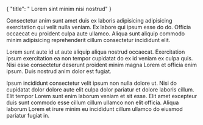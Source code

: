 {
  "title": " Lorem sint minim nisi nostrud"
}

Consectetur anim sunt amet duis ex laboris adipisicing adipisicing exercitation qui velit nulla veniam. Ex labore qui ipsum esse do do. Officia occaecat eu proident culpa aute ullamco. Aliqua sunt aliquip commodo minim adipisicing reprehenderit cillum consectetur incididunt elit.

Lorem sunt aute id ut aute aliquip aliqua nostrud occaecat. Exercitation ipsum exercitation ea non tempor cupidatat do ex id veniam ex culpa quis. Nisi esse consectetur deserunt proident minim magna Lorem et officia enim ipsum. Duis nostrud anim dolor est fugiat.

Ipsum incididunt consectetur velit ipsum non nulla dolore ut. Nisi do cupidatat dolor dolore aute elit culpa dolor pariatur et dolore laboris cillum. Elit tempor Lorem sunt enim laborum veniam et sit esse. Elit amet excepteur duis sunt commodo esse cillum cillum ullamco non elit officia. Aliqua laborum Lorem et irure minim eu incididunt cillum ullamco do eiusmod pariatur fugiat in.